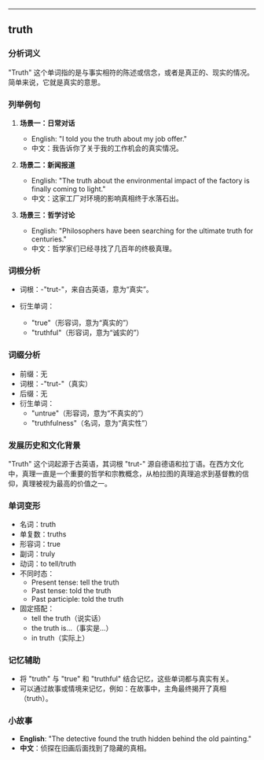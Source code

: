 
---------------
## truth
### 分析词义
"Truth" 这个单词指的是与事实相符的陈述或信念，或者是真正的、现实的情况。简单来说，它就是真实的意思。

### 列举例句
1. **场景一：日常对话**
   - English: "I told you the truth about my job offer."
   - 中文：我告诉你了关于我的工作机会的真实情况。

2. **场景二：新闻报道**
   - English: "The truth about the environmental impact of the factory is finally coming to light."
   - 中文：这家工厂对环境的影响真相终于水落石出。

3. **场景三：哲学讨论**
   - English: "Philosophers have been searching for the ultimate truth for centuries."
   - 中文：哲学家们已经寻找了几百年的终极真理。

### 词根分析
- 词根：-"trut-"，来自古英语，意为“真实”。

- 衍生单词：
  - "true"（形容词，意为“真实的”）
  - "truthful"（形容词，意为“诚实的”）

### 词缀分析
- 前缀：无
- 词根：-"trut-"（真实）
- 后缀：无
- 衍生单词：
  - "untrue"（形容词，意为“不真实的”）
  - "truthfulness"（名词，意为“真实性”）

### 发展历史和文化背景
"Truth" 这个词起源于古英语，其词根 "trut-" 源自德语和拉丁语。在西方文化中，真理一直是一个重要的哲学和宗教概念，从柏拉图的真理追求到基督教的信仰，真理被视为最高的价值之一。

### 单词变形
- 名词：truth
- 单复数：truths
- 形容词：true
- 副词：truly
- 动词：to tell/truth
- 不同时态：
  - Present tense: tell the truth
  - Past tense: told the truth
  - Past participle: told the truth
- 固定搭配：
  - tell the truth（说实话）
  - the truth is...（事实是...）
  - in truth（实际上）

### 记忆辅助
- 将 "truth" 与 "true" 和 "truthful" 结合记忆，这些单词都与真实有关。
- 可以通过故事或情境来记忆，例如：在故事中，主角最终揭开了真相（truth）。

### 小故事
- **English**: "The detective found the truth hidden behind the old painting."
- **中文**：侦探在旧画后面找到了隐藏的真相。

